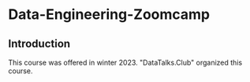 # Data-Engineering-Zoomcamp

## Introduction

This course was offered in winter 2023. "DataTalks.Club" organized this course.
